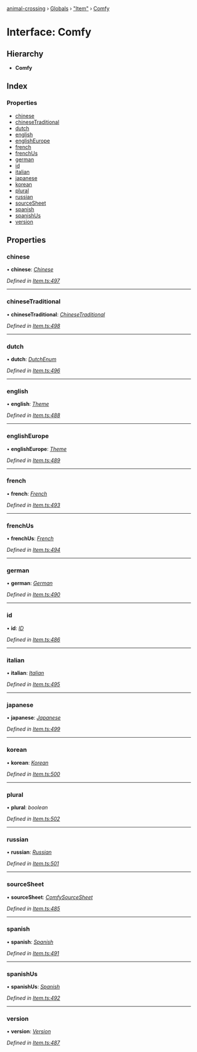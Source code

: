 [animal-crossing](../README.md) › [Globals](../globals.md) › ["Item"](../modules/_item_.md) › [Comfy](_item_.comfy.md)

# Interface: Comfy

## Hierarchy

* **Comfy**

## Index

### Properties

* [chinese](_item_.comfy.md#chinese)
* [chineseTraditional](_item_.comfy.md#chinesetraditional)
* [dutch](_item_.comfy.md#dutch)
* [english](_item_.comfy.md#english)
* [englishEurope](_item_.comfy.md#englisheurope)
* [french](_item_.comfy.md#french)
* [frenchUs](_item_.comfy.md#frenchus)
* [german](_item_.comfy.md#german)
* [id](_item_.comfy.md#id)
* [italian](_item_.comfy.md#italian)
* [japanese](_item_.comfy.md#japanese)
* [korean](_item_.comfy.md#korean)
* [plural](_item_.comfy.md#plural)
* [russian](_item_.comfy.md#russian)
* [sourceSheet](_item_.comfy.md#sourcesheet)
* [spanish](_item_.comfy.md#spanish)
* [spanishUs](_item_.comfy.md#spanishus)
* [version](_item_.comfy.md#version)

## Properties

###  chinese

• **chinese**: *[Chinese](../enums/_item_.chinese.md)*

*Defined in [Item.ts:497](https://github.com/Norviah/animal-crossing/blob/7daadc1/module/types/Item.ts#L497)*

___

###  chineseTraditional

• **chineseTraditional**: *[ChineseTraditional](../enums/_item_.chinesetraditional.md)*

*Defined in [Item.ts:498](https://github.com/Norviah/animal-crossing/blob/7daadc1/module/types/Item.ts#L498)*

___

###  dutch

• **dutch**: *[DutchEnum](../enums/_item_.dutchenum.md)*

*Defined in [Item.ts:496](https://github.com/Norviah/animal-crossing/blob/7daadc1/module/types/Item.ts#L496)*

___

###  english

• **english**: *[Theme](../enums/_item_.theme.md)*

*Defined in [Item.ts:488](https://github.com/Norviah/animal-crossing/blob/7daadc1/module/types/Item.ts#L488)*

___

###  englishEurope

• **englishEurope**: *[Theme](../enums/_item_.theme.md)*

*Defined in [Item.ts:489](https://github.com/Norviah/animal-crossing/blob/7daadc1/module/types/Item.ts#L489)*

___

###  french

• **french**: *[French](../enums/_item_.french.md)*

*Defined in [Item.ts:493](https://github.com/Norviah/animal-crossing/blob/7daadc1/module/types/Item.ts#L493)*

___

###  frenchUs

• **frenchUs**: *[French](../enums/_item_.french.md)*

*Defined in [Item.ts:494](https://github.com/Norviah/animal-crossing/blob/7daadc1/module/types/Item.ts#L494)*

___

###  german

• **german**: *[German](../enums/_item_.german.md)*

*Defined in [Item.ts:490](https://github.com/Norviah/animal-crossing/blob/7daadc1/module/types/Item.ts#L490)*

___

###  id

• **id**: *[ID](../enums/_item_.id.md)*

*Defined in [Item.ts:486](https://github.com/Norviah/animal-crossing/blob/7daadc1/module/types/Item.ts#L486)*

___

###  italian

• **italian**: *[Italian](../enums/_item_.italian.md)*

*Defined in [Item.ts:495](https://github.com/Norviah/animal-crossing/blob/7daadc1/module/types/Item.ts#L495)*

___

###  japanese

• **japanese**: *[Japanese](../enums/_item_.japanese.md)*

*Defined in [Item.ts:499](https://github.com/Norviah/animal-crossing/blob/7daadc1/module/types/Item.ts#L499)*

___

###  korean

• **korean**: *[Korean](../enums/_item_.korean.md)*

*Defined in [Item.ts:500](https://github.com/Norviah/animal-crossing/blob/7daadc1/module/types/Item.ts#L500)*

___

###  plural

• **plural**: *boolean*

*Defined in [Item.ts:502](https://github.com/Norviah/animal-crossing/blob/7daadc1/module/types/Item.ts#L502)*

___

###  russian

• **russian**: *[Russian](../enums/_item_.russian.md)*

*Defined in [Item.ts:501](https://github.com/Norviah/animal-crossing/blob/7daadc1/module/types/Item.ts#L501)*

___

###  sourceSheet

• **sourceSheet**: *[ComfySourceSheet](../enums/_item_.comfysourcesheet.md)*

*Defined in [Item.ts:485](https://github.com/Norviah/animal-crossing/blob/7daadc1/module/types/Item.ts#L485)*

___

###  spanish

• **spanish**: *[Spanish](../enums/_item_.spanish.md)*

*Defined in [Item.ts:491](https://github.com/Norviah/animal-crossing/blob/7daadc1/module/types/Item.ts#L491)*

___

###  spanishUs

• **spanishUs**: *[Spanish](../enums/_item_.spanish.md)*

*Defined in [Item.ts:492](https://github.com/Norviah/animal-crossing/blob/7daadc1/module/types/Item.ts#L492)*

___

###  version

• **version**: *[Version](../enums/_item_.version.md)*

*Defined in [Item.ts:487](https://github.com/Norviah/animal-crossing/blob/7daadc1/module/types/Item.ts#L487)*
